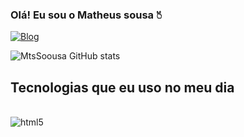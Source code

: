 ### Olá! Eu sou o Matheus sousa 🖔

[![Blog](https://img.shields.io/badge/Instagram-E4405F?style=for-the-badge&logo=instagram&logoColor=white)](https://matheus.soousa)

![MtsSoousa GitHub stats](https://github-readme-stats.vercel.app/api?username=MtsSoousa&show_icons=true&theme=transparent)

## Tecnologias que eu uso no meu dia

<div style="display: inline_block"><br/>
    <img align="center" alt="html5" src="https://img.shields.io/badge/HTML5-E34F26?style=for-the-badge&logo=html5&logoColor=white">

</div>
